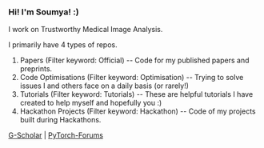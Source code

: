 ### Hi! I'm Soumya! :)

I work on Trustworthy Medical Image Analysis.

I primarily have 4 types of repos.

1. Papers (Filter keyword: Official) -- Code for my published papers and preprints.
2. Code Optimisations (Filter keyword: Optimisation) -- Trying to solve issues I and others face on a daily basis (or rarely!)
3. Tutorials (Filter keyword: Tutorials) -- These are helpful tutorials I have created to help myself and hopefully you :)
4. Hackathon Projects (Filter keyword: Hackathon) -- Code of my projects built during Hackathons.

[G-Scholar](https://scholar.google.com/citations?user=WmHtKBYAAAAJ&hl=en) | [PyTorch-Forums](https://discuss.pytorch.org/u/soumya_kundu/summary)


<!--
💬 [Visit my Publication on Medium](https://medium.com/data-science-community-srm)
**aymuos15/aymuos15** is a ✨ _special_ ✨ repository because its `README.md` (this file) appears on your GitHub profile.

Here are some ideas to get you started:

- 🔭 I’m currently working on ...
- 🌱 I’m currently learning ...
- 👯 I’m looking to collaborate on ...
- 🤔 I’m looking for help with ...

-  How to reach me: ...
-  Pronouns: ...
- ⚡ Fun fact: ...
[![Soumya's github stats](https://github-readme-stats.vercel.app/api?username=aymuos15&count_private=true&show_icons=true&theme=radical&hide_rank=false)](https://github.com/anuraghazra/github-readme-stats)

  [![Top Langs](https://github-readme-stats.vercel.app/api/top-langs/?username=aymuos15)](https://github.com/anuraghazra/github-readme-stats)
-->

